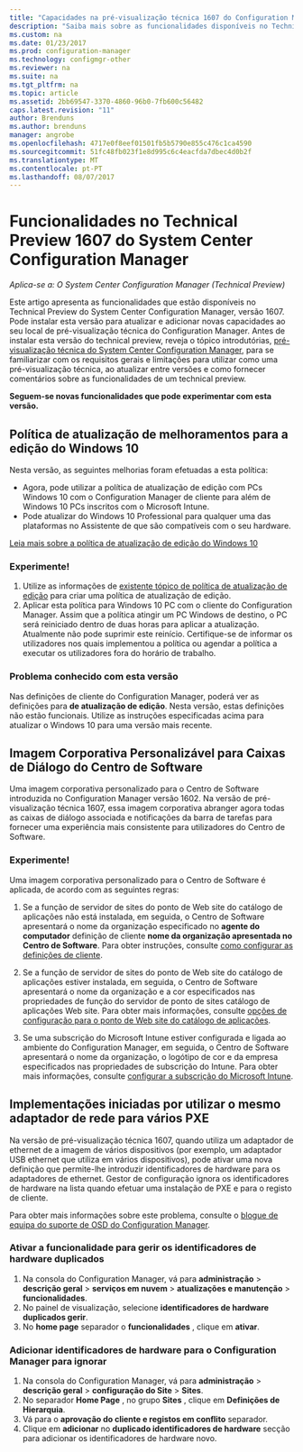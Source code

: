 ```yaml
---
title: "Capacidades na pré-visualização técnica 1607 do Configuration Manager"
description: "Saiba mais sobre as funcionalidades disponíveis no Technical Preview do System Center Configuration Manager, versão 1607."
ms.custom: na
ms.date: 01/23/2017
ms.prod: configuration-manager
ms.technology: configmgr-other
ms.reviewer: na
ms.suite: na
ms.tgt_pltfrm: na
ms.topic: article
ms.assetid: 2bb69547-3370-4860-96b0-7fb600c56482
caps.latest.revision: "11"
author: Brenduns
ms.author: brenduns
manager: angrobe
ms.openlocfilehash: 4717e0f8eef01501fb5b5790e855c476c1ca4590
ms.sourcegitcommit: 51fc48fb023f1e8d995c6c4eacfda7dbec4d0b2f
ms.translationtype: MT
ms.contentlocale: pt-PT
ms.lasthandoff: 08/07/2017
---
```

# <a name="capabilities-in-technical-preview-1607-for-system-center-configuration-manager"></a>Funcionalidades no Technical Preview 1607 do System Center Configuration Manager

*Aplica-se a: O System Center Configuration Manager (Technical Preview)*

Este artigo apresenta as funcionalidades que estão disponíveis no Technical Preview do System Center Configuration Manager, versão 1607. Pode instalar esta versão para atualizar e adicionar novas capacidades ao seu local de pré-visualização técnica do Configuration Manager.      Antes de instalar esta versão do technical preview, reveja o tópico introdutórias, [pré-visualização técnica do System Center Configuration Manager](../../core/get-started/technical-preview.md), para se familiarizar com os requisitos gerais e limitações para utilizar como uma pré-visualização técnica, ao atualizar entre versões e como fornecer comentários sobre as funcionalidades de um technical preview.    


**Seguem-se novas funcionalidades que pode experimentar com esta versão.**  

## <a name="dmp_edition"></a>Política de atualização de melhoramentos para a edição do Windows 10

Nesta versão, as seguintes melhorias foram efetuadas a esta política:

* Agora, pode utilizar a política de atualização de edição com PCs Windows 10 com o Configuration Manager de cliente para além de Windows 10 PCs inscritos com o Microsoft Intune.
* Pode atualizar do Windows 10 Professional para qualquer uma das plataformas no Assistente de que são compatíveis com o seu hardware.

[Leia mais sobre a política de atualização de edição do Windows 10](/sccm/compliance/deploy-use/upgrade-windows-version)

### <a name="try-it-out"></a>Experimente!

1. Utilize as informações de [existente tópico de política de atualização de edição](/sccm/compliance/deploy-use/upgrade-windows-version) para criar uma política de atualização de edição.
2. Aplicar esta política para Windows 10 PC com o cliente do Configuration Manager.
Assim que a política atingir um PC Windows de destino, o PC será reiniciado dentro de duas horas para aplicar a atualização. Atualmente não pode suprimir este reinício. Certifique-se de informar os utilizadores nos quais implementou a política ou agendar a política a executar os utilizadores fora do horário de trabalho.

### <a name="known-issue-with-this-release"></a>Problema conhecido com esta versão
Nas definições de cliente do Configuration Manager, poderá ver as definições para **de atualização de edição**. Nesta versão, estas definições não estão funcionais. Utilize as instruções especificadas acima para atualizar o Windows 10 para uma versão mais recente.

## <a name="customizable-branding-for-software-center-dialogs"></a>Imagem Corporativa Personalizável para Caixas de Diálogo do Centro de Software

Uma imagem corporativa personalizado para o Centro de Software introduzida no Configuration Manager versão 1602. Na versão de pré-visualização técnica 1607, essa imagem corporativa abranger agora todas as caixas de diálogo associada e notificações da barra de tarefas para fornecer uma experiência mais consistente para utilizadores do Centro de Software.

### <a name="try-it-out"></a>Experimente!

Uma imagem corporativa personalizado para o Centro de Software é aplicada, de acordo com as seguintes regras:

1. Se a função de servidor de sites do ponto de Web site do catálogo de aplicações não está instalada, em seguida, o Centro de Software apresentará o nome da organização especificado no **agente do computador** definição de cliente **nome da organização apresentada no Centro de Software**. Para obter instruções, consulte [como configurar as definições de cliente](../../core/clients/deploy/configure-client-settings.md).

2. Se a função de servidor de sites do ponto de Web site do catálogo de aplicações estiver instalada, em seguida, o Centro de Software apresentará o nome da organização e a cor especificados nas propriedades de função do servidor de ponto de sites catálogo de aplicações Web site. Para obter mais informações, consulte [opções de configuração para o ponto de Web site do catálogo de aplicações](../../core/servers/deploy/configure/configuration-options-for-site-system-roles.md#BKMK_ApplicationCatalog_Website).

3. Se uma subscrição do Microsoft Intune estiver configurada e ligada ao ambiente do Configuration Manager, em seguida, o Centro de Software apresentará o nome da organização, o logótipo de cor e da empresa especificados nas propriedades de subscrição do Intune. Para obter mais informações, consulte [configurar a subscrição do Microsoft Intune](/mdm/deploy-use/configure-intune-subscription).

## <a name="use-the-same-network-adapter-for-multiple-pxe-initiated-deployments"></a>Implementações iniciadas por utilizar o mesmo adaptador de rede para vários PXE
Na versão de pré-visualização técnica 1607, quando utiliza um adaptador de ethernet de a imagem de vários dispositivos (por exemplo, um adaptador USB ethernet que utiliza em vários dispositivos), pode ativar uma nova definição que permite-lhe introduzir identificadores de hardware para os adaptadores de ethernet. Gestor de configuração ignora os identificadores de hardware na lista quando efetuar uma instalação de PXE e para o registo de cliente.

Para obter mais informações sobre este problema, consulte o [blogue de equipa do suporte de OSD do Configuration Manager](https://blogs.technet.microsoft.com/system_center_configuration_manager_operating_system_deployment_support_blog/2015/08/27/reusing-the-same-nic-for-multiple-pxe-initiated-deployments-in-system-center-configuration-manger-osd/).  

### <a name="enable-the-feature-to-manage-duplicate-hardware-identifiers"></a>Ativar a funcionalidade para gerir os identificadores de hardware duplicados  
1. Na consola do Configuration Manager, vá para **administração** > **descrição geral** > **serviços em nuvem** > **atualizações e manutenção** > **funcionalidades**.
2. No painel de visualização, selecione **identificadores de hardware duplicados gerir**.
3. No **home page** separador o **funcionalidades** , clique em **ativar**.

### <a name="add-hardware-identifiers-for-configuration-manager-to-ignore"></a>Adicionar identificadores de hardware para o Configuration Manager para ignorar  
1. Na consola do Configuration Manager, vá para **administração** > **descrição geral** > **configuração do Site** > **Sites**.
2. No separador **Home Page** , no grupo **Sites** , clique em **Definições de Hierarquia**.
3. Vá para o **aprovação do cliente e registos em conflito** separador.
4. Clique em **adicionar** no **duplicado identificadores de hardware** secção para adicionar os identificadores de hardware novo.
